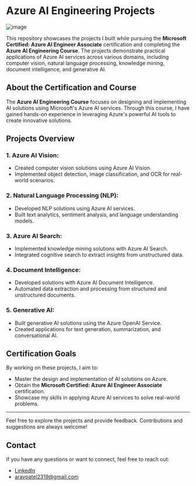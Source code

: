 # Azure AI Engineering Projects

![image](https://github.com/user-attachments/assets/5547c020-8cb6-4696-8da5-baa82b2597d8)



This repository showcases the projects I built while pursuing the **Microsoft Certified: Azure AI Engineer Associate** certification and completing the **Azure AI Engineering Course**. The projects demonstrate practical applications of Azure AI services across various domains, including computer vision, natural language processing, knowledge mining, document intelligence, and generative AI.

## About the Certification and Course

The **Azure AI Engineering Course** focuses on designing and implementing AI solutions using Microsoft's Azure AI services. Through this course, I have gained hands-on experience in leveraging Azure's powerful AI tools to create innovative solutions.

## Projects Overview

### 1. **Azure AI Vision**: 
   - Created computer vision solutions using Azure AI Vision.
   - Implemented object detection, image classification, and OCR for real-world scenarios.

### 2. **Natural Language Processing (NLP)**: 
   - Developed NLP solutions using Azure AI services.
   - Built text analytics, sentiment analysis, and language understanding models.

### 3. **Azure AI Search**:
   - Implemented knowledge mining solutions with Azure AI Search.
   - Integrated cognitive search to extract insights from unstructured data.

### 4. **Document Intelligence**:
   - Developed solutions with Azure AI Document Intelligence.
   - Automated data extraction and processing from structured and unstructured documents.

### 5. **Generative AI**:
   - Built generative AI solutions using the Azure OpenAI Service.
   - Created applications for text generation, summarization, and conversational AI.

## Certification Goals

By working on these projects, I aim to:
- Master the design and implementation of AI solutions on Azure.
- Obtain the **Microsoft Certified: Azure AI Engineer Associate** certification.
- Showcase my skills in applying Azure AI services to solve real-world problems.

---

Feel free to explore the projects and provide feedback. Contributions and suggestions are always welcome!

## Contact

If you have any questions or want to connect, feel free to reach out:
- [LinkedIn](https://www.linkedin.com/in/aravpatel-/)
- [aravpatel2319@gmail.com](aravpatel2319@gmail.com)
